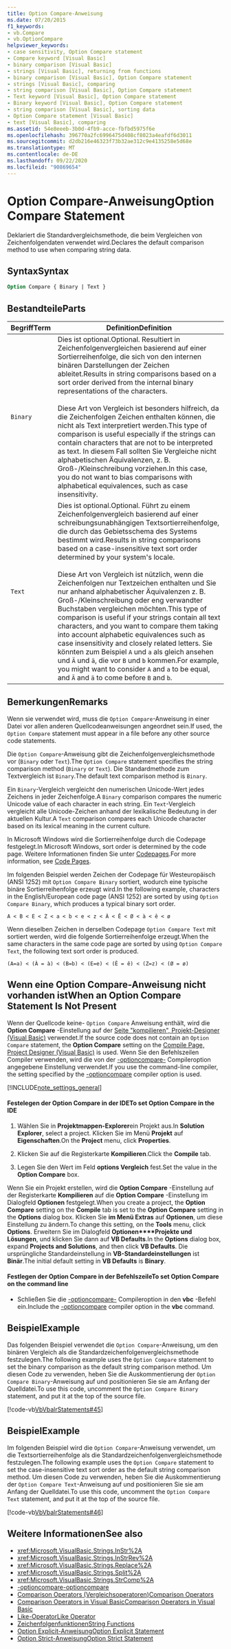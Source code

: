 ```yaml
---
title: Option Compare-Anweisung
ms.date: 07/20/2015
f1_keywords:
- vb.Compare
- vb.OptionCompare
helpviewer_keywords:
- case sensitivity, Option Compare statement
- Compare keyword [Visual Basic]
- binary comparison [Visual Basic]
- strings [Visual Basic], returning from functions
- binary comparison [Visual Basic], Option Compare statement
- strings [Visual Basic], comparing
- string comparison [Visual Basic], Option Compare statement
- Text keyword [Visual Basic], Option Compare statement
- Binary keyword [Visual Basic], Option Compare statement
- string comparison [Visual Basic], sorting data
- Option Compare statement [Visual Basic]
- text [Visual Basic], comparing
ms.assetid: 54e8eeeb-3b0d-4fb9-acce-fbfbd5975f6e
ms.openlocfilehash: 396770a2fc6996475d408cf8023a4eafdf6d3011
ms.sourcegitcommit: d2db216e46323f73b32ae312c9e4135258e5d68e
ms.translationtype: MT
ms.contentlocale: de-DE
ms.lasthandoff: 09/22/2020
ms.locfileid: "90869654"
---
```

# <a name="option-compare-statement"></a><span data-ttu-id="1606b-102">Option Compare-Anweisung</span><span class="sxs-lookup"><span data-stu-id="1606b-102">Option Compare Statement</span></span>

<span data-ttu-id="1606b-103">Deklariert die Standardvergleichsmethode, die beim Vergleichen von Zeichenfolgendaten verwendet wird.</span><span class="sxs-lookup"><span data-stu-id="1606b-103">Declares the default comparison method to use when comparing string data.</span></span>  
  
## <a name="syntax"></a><span data-ttu-id="1606b-104">Syntax</span><span class="sxs-lookup"><span data-stu-id="1606b-104">Syntax</span></span>  
  
```vb  
Option Compare { Binary | Text }  
```  
  
## <a name="parts"></a><span data-ttu-id="1606b-105">Bestandteile</span><span class="sxs-lookup"><span data-stu-id="1606b-105">Parts</span></span>  
  
|<span data-ttu-id="1606b-106">Begriff</span><span class="sxs-lookup"><span data-stu-id="1606b-106">Term</span></span>|<span data-ttu-id="1606b-107">Definition</span><span class="sxs-lookup"><span data-stu-id="1606b-107">Definition</span></span>|  
|---|---|  
|`Binary`|<span data-ttu-id="1606b-108">Dies ist optional.</span><span class="sxs-lookup"><span data-stu-id="1606b-108">Optional.</span></span> <span data-ttu-id="1606b-109">Resultiert in Zeichenfolgenvergleichen basierend auf einer Sortierreihenfolge, die sich von den internen binären Darstellungen der Zeichen ableitet.</span><span class="sxs-lookup"><span data-stu-id="1606b-109">Results in string comparisons based on a sort order derived from the internal binary representations of the characters.</span></span><br /><br /> <span data-ttu-id="1606b-110">Diese Art von Vergleich ist besonders hilfreich, da die Zeichenfolgen Zeichen enthalten können, die nicht als Text interpretiert werden.</span><span class="sxs-lookup"><span data-stu-id="1606b-110">This type of comparison is useful especially if the strings can contain characters that are not to be interpreted as text.</span></span> <span data-ttu-id="1606b-111">In diesem Fall sollten Sie Vergleiche nicht alphabetischen Äquivalenzen, z. B. Groß-/Kleinschreibung vorziehen.</span><span class="sxs-lookup"><span data-stu-id="1606b-111">In this case, you do not want to bias comparisons with alphabetical equivalences, such as case insensitivity.</span></span>|  
|`Text`|<span data-ttu-id="1606b-112">Dies ist optional.</span><span class="sxs-lookup"><span data-stu-id="1606b-112">Optional.</span></span> <span data-ttu-id="1606b-113">Führt zu einem Zeichenfolgenvergleich basierend auf einer schreibungsunabhängigen Textsortierreihenfolge, die durch das Gebietsschema des Systems bestimmt wird.</span><span class="sxs-lookup"><span data-stu-id="1606b-113">Results in string comparisons based on a case-insensitive text sort order determined by your system's locale.</span></span><br /><br /> <span data-ttu-id="1606b-114">Diese Art von Vergleich ist nützlich, wenn die Zeichenfolgen nur Textzeichen enthalten und Sie nur anhand alphabetischer Äquivalenzen z. B. Groß-/Kleinschreibung oder eng verwandter Buchstaben vergleichen möchten.</span><span class="sxs-lookup"><span data-stu-id="1606b-114">This type of comparison is useful if your strings contain all text characters, and you want to compare them taking into account alphabetic equivalences such as case insensitivity and closely related letters.</span></span> <span data-ttu-id="1606b-115">Sie könnten zum Beispiel `A` und `a` als gleich ansehen und `Ä` und `ä`, die vor `B` und `b` kommen.</span><span class="sxs-lookup"><span data-stu-id="1606b-115">For example, you might want to consider `A` and `a` to be equal, and `Ä` and `ä` to come before `B` and `b`.</span></span>|  
  
## <a name="remarks"></a><span data-ttu-id="1606b-116">Bemerkungen</span><span class="sxs-lookup"><span data-stu-id="1606b-116">Remarks</span></span>  

 <span data-ttu-id="1606b-117">Wenn sie verwendet wird, muss die `Option Compare`-Anweisung in einer Datei vor allen anderen Quellcodeanweisungen angeordnet sein.</span><span class="sxs-lookup"><span data-stu-id="1606b-117">If used, the `Option Compare` statement must appear in a file before any other source code statements.</span></span>  
  
 <span data-ttu-id="1606b-118">Die `Option Compare`-Anweisung gibt die Zeichenfolgenvergleichsmethode vor (`Binary` oder `Text`).</span><span class="sxs-lookup"><span data-stu-id="1606b-118">The `Option Compare` statement specifies the string comparison method (`Binary` or `Text`).</span></span>  <span data-ttu-id="1606b-119">Die Standardmethode zum Textvergleich ist `Binary`.</span><span class="sxs-lookup"><span data-stu-id="1606b-119">The default text comparison method is `Binary`.</span></span>  
  
 <span data-ttu-id="1606b-120">Ein `Binary`-Vergleich vergleicht den numerischen Unicode-Wert jedes Zeichens in jeder Zeichenfolge.</span><span class="sxs-lookup"><span data-stu-id="1606b-120">A `Binary` comparison compares the numeric Unicode value of each character in each string.</span></span> <span data-ttu-id="1606b-121">Ein `Text`-Vergleich vergleicht alle Unicode-Zeichen anhand der lexikalische Bedeutung in der aktuellen Kultur.</span><span class="sxs-lookup"><span data-stu-id="1606b-121">A `Text` comparison compares each Unicode character based on its lexical meaning in the current culture.</span></span>  
  
 <span data-ttu-id="1606b-122">In Microsoft Windows wird die Sortierreihenfolge durch die Codepage festgelegt.</span><span class="sxs-lookup"><span data-stu-id="1606b-122">In Microsoft Windows, sort order is determined by the code page.</span></span> <span data-ttu-id="1606b-123">Weitere Informationen finden Sie unter [Codepages](/cpp/c-runtime-library/code-pages).</span><span class="sxs-lookup"><span data-stu-id="1606b-123">For more information, see [Code Pages](/cpp/c-runtime-library/code-pages).</span></span>  
  
 <span data-ttu-id="1606b-124">Im folgenden Beispiel werden Zeichen der Codepage für Westeuropäisch (ANSI 1252) mit `Option Compare Binary` sortiert, wodurch eine typische binäre Sortierreihenfolge erzeugt wird.</span><span class="sxs-lookup"><span data-stu-id="1606b-124">In the following example, characters in the English/European code page (ANSI 1252) are sorted by using `Option Compare Binary`, which produces a typical binary sort order.</span></span>  
  
 `A < B < E < Z < a < b < e < z < À < Ê < Ø < à < ê < ø`  
  
 <span data-ttu-id="1606b-125">Wenn dieselben Zeichen in derselben Codepage `Option Compare Text` mit sortiert werden, wird die folgende Sortierreihenfolge erzeugt.</span><span class="sxs-lookup"><span data-stu-id="1606b-125">When the same characters in the same code page are sorted by using `Option Compare Text`, the following text sort order is produced.</span></span>  
  
 `(A=a) < (À = à) < (B=b) < (E=e) < (Ê = ê) < (Z=z) < (Ø = ø)`  
  
## <a name="when-an-option-compare-statement-is-not-present"></a><span data-ttu-id="1606b-126">Wenn eine Option Compare-Anweisung nicht vorhanden ist</span><span class="sxs-lookup"><span data-stu-id="1606b-126">When an Option Compare Statement Is Not Present</span></span>  

 <span data-ttu-id="1606b-127">Wenn der Quellcode keine- `Option Compare` Anweisung enthält, wird die **Option Compare** -Einstellung auf der [Seite "kompilieren", Projekt-Designer (Visual Basic)](/visualstudio/ide/reference/compile-page-project-designer-visual-basic) verwendet.</span><span class="sxs-lookup"><span data-stu-id="1606b-127">If the source code does not contain an `Option Compare` statement, the **Option Compare** setting on the [Compile Page, Project Designer (Visual Basic)](/visualstudio/ide/reference/compile-page-project-designer-visual-basic) is used.</span></span> <span data-ttu-id="1606b-128">Wenn Sie den Befehlszeilen Compiler verwenden, wird die von der [-optioncompare-](../../reference/command-line-compiler/optioncompare.md) Compileroption angegebene Einstellung verwendet.</span><span class="sxs-lookup"><span data-stu-id="1606b-128">If you use the command-line compiler, the setting specified by the [-optioncompare](../../reference/command-line-compiler/optioncompare.md) compiler option is used.</span></span>  
  
[!INCLUDE[note_settings_general](~/includes/note-settings-general-md.md)]  
  
#### <a name="to-set-option-compare-in-the-ide"></a><span data-ttu-id="1606b-129">Festelegen der Option Compare in der IDE</span><span class="sxs-lookup"><span data-stu-id="1606b-129">To set Option Compare in the IDE</span></span>  
  
1. <span data-ttu-id="1606b-130">Wählen Sie in **Projektmappen-Explorer**ein Projekt aus.</span><span class="sxs-lookup"><span data-stu-id="1606b-130">In **Solution Explorer**, select a project.</span></span> <span data-ttu-id="1606b-131">Klicken Sie im Menü **Projekt** auf **Eigenschaften**.</span><span class="sxs-lookup"><span data-stu-id="1606b-131">On the **Project** menu, click **Properties**.</span></span>  
  
2. <span data-ttu-id="1606b-132">Klicken Sie auf die Registerkarte **Kompilieren**.</span><span class="sxs-lookup"><span data-stu-id="1606b-132">Click the **Compile** tab.</span></span>  
  
3. <span data-ttu-id="1606b-133">Legen Sie den Wert im Feld **options Vergleich** fest.</span><span class="sxs-lookup"><span data-stu-id="1606b-133">Set the value in the **Option Compare** box.</span></span>  
  
 <span data-ttu-id="1606b-134">Wenn Sie ein Projekt erstellen, wird die **Option Compare** -Einstellung auf der Registerkarte **Kompilieren** auf die **Option Compare** -Einstellung im Dialogfeld **Optionen** festgelegt.</span><span class="sxs-lookup"><span data-stu-id="1606b-134">When you create a project, the **Option Compare** setting on the **Compile** tab is set to the **Option Compare** setting in the **Options** dialog box.</span></span> <span data-ttu-id="1606b-135">Klicken Sie **im Menü Extras** auf **Optionen**, um diese Einstellung zu ändern.</span><span class="sxs-lookup"><span data-stu-id="1606b-135">To change this setting, on the **Tools** menu, click **Options**.</span></span> <span data-ttu-id="1606b-136">Erweitern Sie im Dialogfeld **Optionen\*\*\*\*Projekte und Lösungen**, und klicken Sie dann auf **VB Defaults**.</span><span class="sxs-lookup"><span data-stu-id="1606b-136">In the **Options** dialog box, expand **Projects and Solutions**, and then click **VB Defaults**.</span></span> <span data-ttu-id="1606b-137">Die ursprüngliche Standardeinstellung in **VB-Standardeinstellungen** ist **Binär**.</span><span class="sxs-lookup"><span data-stu-id="1606b-137">The initial default setting in **VB Defaults** is **Binary**.</span></span>  
  
#### <a name="to-set-option-compare-on-the-command-line"></a><span data-ttu-id="1606b-138">Festlegen der Option Compare in der Befehlszeile</span><span class="sxs-lookup"><span data-stu-id="1606b-138">To set Option Compare on the command line</span></span>  
  
- <span data-ttu-id="1606b-139">Schließen Sie die [-optioncompare-](../../reference/command-line-compiler/optioncompare.md) Compileroption in den **vbc** -Befehl ein.</span><span class="sxs-lookup"><span data-stu-id="1606b-139">Include the [-optioncompare](../../reference/command-line-compiler/optioncompare.md) compiler option in the **vbc** command.</span></span>  
  
## <a name="example"></a><span data-ttu-id="1606b-140">Beispiel</span><span class="sxs-lookup"><span data-stu-id="1606b-140">Example</span></span>  

 <span data-ttu-id="1606b-141">Das folgenden Beispiel verwendet die `Option Compare`-Anweisung, um den binären Vergleich als die Standardzeichenfolgenvergleichsmethode festzulegen.</span><span class="sxs-lookup"><span data-stu-id="1606b-141">The following example uses the `Option Compare` statement to set the binary comparison as the default string comparison method.</span></span> <span data-ttu-id="1606b-142">Um diesen Code zu verwenden, heben Sie die Auskommentierung der `Option Compare Binary`-Anweisung auf und positionieren Sie sie am Anfang der Quelldatei.</span><span class="sxs-lookup"><span data-stu-id="1606b-142">To use this code, uncomment the `Option Compare Binary` statement, and put it at the top of the source file.</span></span>  
  
 [!code-vb[VbVbalrStatements#45](~/samples/snippets/visualbasic/VS_Snippets_VBCSharp/VbVbalrStatements/VB/Class1.vb#45)]  
  
## <a name="example"></a><span data-ttu-id="1606b-143">Beispiel</span><span class="sxs-lookup"><span data-stu-id="1606b-143">Example</span></span>  

 <span data-ttu-id="1606b-144">Im folgenden Beispiel wird die `Option Compare`-Anweisung verwendet, um die Textsortierreihenfolge als die Standardzeichenfolgenvergleichsmethode festzulegen.</span><span class="sxs-lookup"><span data-stu-id="1606b-144">The following example uses the `Option Compare` statement to set the case-insensitive text sort order as the default string comparison method.</span></span> <span data-ttu-id="1606b-145">Um diesen Code zu verwenden, heben Sie die Auskommentierung der `Option Compare Text`-Anweisung auf und positionieren Sie sie am Anfang der Quelldatei.</span><span class="sxs-lookup"><span data-stu-id="1606b-145">To use this code, uncomment the `Option Compare Text` statement, and put it at the top of the source file.</span></span>  
  
 [!code-vb[VbVbalrStatements#46](~/samples/snippets/visualbasic/VS_Snippets_VBCSharp/VbVbalrStatements/VB/Class1.vb#46)]  
  
## <a name="see-also"></a><span data-ttu-id="1606b-146">Weitere Informationen</span><span class="sxs-lookup"><span data-stu-id="1606b-146">See also</span></span>

- <xref:Microsoft.VisualBasic.Strings.InStr%2A>
- <xref:Microsoft.VisualBasic.Strings.InStrRev%2A>
- <xref:Microsoft.VisualBasic.Strings.Replace%2A>
- <xref:Microsoft.VisualBasic.Strings.Split%2A>
- <xref:Microsoft.VisualBasic.Strings.StrComp%2A>
- [<span data-ttu-id="1606b-147">-optioncompare</span><span class="sxs-lookup"><span data-stu-id="1606b-147">-optioncompare</span></span>](../../reference/command-line-compiler/optioncompare.md)
- [<span data-ttu-id="1606b-148">Comparison Operators (Vergleichsoperatoren)</span><span class="sxs-lookup"><span data-stu-id="1606b-148">Comparison Operators</span></span>](../operators/comparison-operators.md)
- [<span data-ttu-id="1606b-149">Comparison Operators in Visual Basic</span><span class="sxs-lookup"><span data-stu-id="1606b-149">Comparison Operators in Visual Basic</span></span>](../../programming-guide/language-features/operators-and-expressions/comparison-operators.md)
- [<span data-ttu-id="1606b-150">Like-Operator</span><span class="sxs-lookup"><span data-stu-id="1606b-150">Like Operator</span></span>](../operators/like-operator.md)
- [<span data-ttu-id="1606b-151">Zeichenfolgenfunktionen</span><span class="sxs-lookup"><span data-stu-id="1606b-151">String Functions</span></span>](../functions/string-functions.md)
- [<span data-ttu-id="1606b-152">Option Explicit-Anweisung</span><span class="sxs-lookup"><span data-stu-id="1606b-152">Option Explicit Statement</span></span>](option-explicit-statement.md)
- [<span data-ttu-id="1606b-153">Option Strict-Anweisung</span><span class="sxs-lookup"><span data-stu-id="1606b-153">Option Strict Statement</span></span>](option-strict-statement.md)
